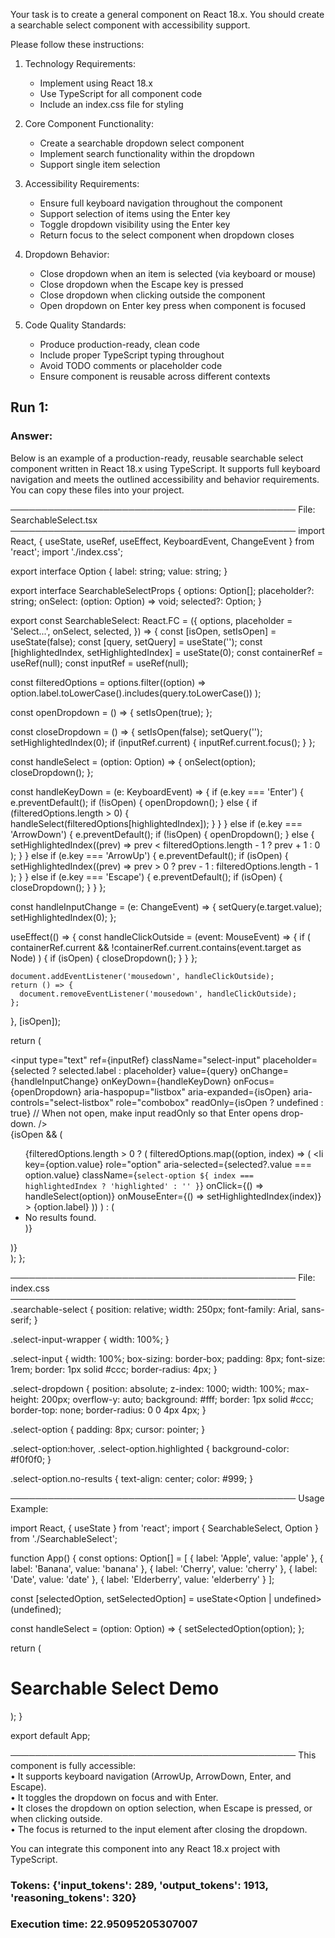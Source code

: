 Your task is to create a general component on React 18.x.
You should create a searchable select component with accessibility support.

Please follow these instructions:

1. Technology Requirements:
   - Implement using React 18.x
   - Use TypeScript for all component code
   - Include an index.css file for styling

2. Core Component Functionality:
   - Create a searchable dropdown select component
   - Implement search functionality within the dropdown
   - Support single item selection

3. Accessibility Requirements:
   - Ensure full keyboard navigation throughout the component
   - Support selection of items using the Enter key
   - Toggle dropdown visibility using the Enter key
   - Return focus to the select component when dropdown closes

4. Dropdown Behavior:
   - Close dropdown when an item is selected (via keyboard or mouse)
   - Close dropdown when the Escape key is pressed
   - Close dropdown when clicking outside the component
   - Open dropdown on Enter key press when component is focused

5. Code Quality Standards:
   - Produce production-ready, clean code
   - Include proper TypeScript typing throughout
   - Avoid TODO comments or placeholder code
   - Ensure component is reusable across different contexts
## Run 1:
### Answer:
Below is an example of a production-ready, reusable searchable select component written in React 18.x using TypeScript. It supports full keyboard navigation and meets the outlined accessibility and behavior requirements. You can copy these files into your project.

──────────────────────────────────────────────
File: SearchableSelect.tsx
──────────────────────────────────────────────
import React, { useState, useRef, useEffect, KeyboardEvent, ChangeEvent } from 'react';
import './index.css';

export interface Option {
  label: string;
  value: string;
}

export interface SearchableSelectProps {
  options: Option[];
  placeholder?: string;
  onSelect: (option: Option) => void;
  selected?: Option;
}

export const SearchableSelect: React.FC<SearchableSelectProps> = ({
  options,
  placeholder = 'Select...',
  onSelect,
  selected,
}) => {
  const [isOpen, setIsOpen] = useState<boolean>(false);
  const [query, setQuery] = useState<string>('');
  const [highlightedIndex, setHighlightedIndex] = useState<number>(0);
  const containerRef = useRef<HTMLDivElement>(null);
  const inputRef = useRef<HTMLInputElement>(null);

  const filteredOptions = options.filter((option) =>
    option.label.toLowerCase().includes(query.toLowerCase())
  );

  const openDropdown = () => {
    setIsOpen(true);
  };

  const closeDropdown = () => {
    setIsOpen(false);
    setQuery('');
    setHighlightedIndex(0);
    if (inputRef.current) {
      inputRef.current.focus();
    }
  };

  const handleSelect = (option: Option) => {
    onSelect(option);
    closeDropdown();
  };

  const handleKeyDown = (e: KeyboardEvent<HTMLInputElement>) => {
    if (e.key === 'Enter') {
      e.preventDefault();
      if (!isOpen) {
        openDropdown();
      } else {
        if (filteredOptions.length > 0) {
          handleSelect(filteredOptions[highlightedIndex]);
        }
      }
    } else if (e.key === 'ArrowDown') {
      e.preventDefault();
      if (!isOpen) {
        openDropdown();
      } else {
        setHighlightedIndex((prev) =>
          prev < filteredOptions.length - 1 ? prev + 1 : 0
        );
      }
    } else if (e.key === 'ArrowUp') {
      e.preventDefault();
      if (isOpen) {
        setHighlightedIndex((prev) =>
          prev > 0 ? prev - 1 : filteredOptions.length - 1
        );
      }
    } else if (e.key === 'Escape') {
      e.preventDefault();
      if (isOpen) {
        closeDropdown();
      }
    }
  };

  const handleInputChange = (e: ChangeEvent<HTMLInputElement>) => {
    setQuery(e.target.value);
    setHighlightedIndex(0);
  };

  useEffect(() => {
    const handleClickOutside = (event: MouseEvent) => {
      if (
        containerRef.current &&
        !containerRef.current.contains(event.target as Node)
      ) {
        if (isOpen) {
          closeDropdown();
        }
      }
    };

    document.addEventListener('mousedown', handleClickOutside);
    return () => {
      document.removeEventListener('mousedown', handleClickOutside);
    };
  }, [isOpen]);

  return (
    <div className="searchable-select" ref={containerRef}>
      <div className="select-input-wrapper">
        <input
          type="text"
          ref={inputRef}
          className="select-input"
          placeholder={selected ? selected.label : placeholder}
          value={query}
          onChange={handleInputChange}
          onKeyDown={handleKeyDown}
          onFocus={openDropdown}
          aria-haspopup="listbox"
          aria-expanded={isOpen}
          aria-controls="select-listbox"
          role="combobox"
          readOnly={isOpen ? undefined : true} // When not open, make input readOnly so that Enter opens drop-down.
        />
      </div>
      {isOpen && (
        <ul role="listbox" id="select-listbox" className="select-dropdown">
          {filteredOptions.length > 0 ? (
            filteredOptions.map((option, index) => (
              <li
                key={option.value}
                role="option"
                aria-selected={selected?.value === option.value}
                className={`select-option ${
                  index === highlightedIndex ? 'highlighted' : ''
                }`}
                onClick={() => handleSelect(option)}
                onMouseEnter={() => setHighlightedIndex(index)}
              >
                {option.label}
              </li>
            ))
          ) : (
            <li className="select-option no-results" role="option">
              No results found.
            </li>
          )}
        </ul>
      )}
    </div>
  );
};

──────────────────────────────────────────────
File: index.css
──────────────────────────────────────────────
.searchable-select {
  position: relative;
  width: 250px;
  font-family: Arial, sans-serif;
}

.select-input-wrapper {
  width: 100%;
}

.select-input {
  width: 100%;
  box-sizing: border-box;
  padding: 8px;
  font-size: 1rem;
  border: 1px solid #ccc;
  border-radius: 4px;
}

.select-dropdown {
  position: absolute;
  z-index: 1000;
  width: 100%;
  max-height: 200px;
  overflow-y: auto;
  background: #fff;
  border: 1px solid #ccc;
  border-top: none;
  border-radius: 0 0 4px 4px;
}

.select-option {
  padding: 8px;
  cursor: pointer;
}

.select-option:hover,
.select-option.highlighted {
  background-color: #f0f0f0;
}

.select-option.no-results {
  text-align: center;
  color: #999;
}

──────────────────────────────────────────────
Usage Example:

import React, { useState } from 'react';
import { SearchableSelect, Option } from './SearchableSelect';

function App() {
  const options: Option[] = [
    { label: 'Apple', value: 'apple' },
    { label: 'Banana', value: 'banana' },
    { label: 'Cherry', value: 'cherry' },
    { label: 'Date', value: 'date' },
    { label: 'Elderberry', value: 'elderberry' }
  ];

  const [selectedOption, setSelectedOption] = useState<Option | undefined>(undefined);

  const handleSelect = (option: Option) => {
    setSelectedOption(option);
  };

  return (
    <div>
      <h1>Searchable Select Demo</h1>
      <SearchableSelect
        options={options}
        selected={selectedOption}
        onSelect={handleSelect}
        placeholder="Select a fruit..."
      />
    </div>
  );
}

export default App;

──────────────────────────────────────────────
This component is fully accessible:  
• It supports keyboard navigation (ArrowUp, ArrowDown, Enter, and Escape).  
• It toggles the dropdown on focus and with Enter.  
• It closes the dropdown on option selection, when Escape is pressed, or when clicking outside.  
• The focus is returned to the input element after closing the dropdown.  

You can integrate this component into any React 18.x project with TypeScript.

### Tokens: {'input_tokens': 289, 'output_tokens': 1913, 'reasoning_tokens': 320}
### Execution time: 22.95095205307007
